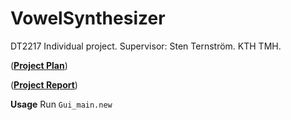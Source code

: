 # VowelSynthesizer

DT2217 Individual project. Supervisor: Sten Ternström. KTH TMH.

([**Project Plan**](https://docs.google.com/document/d/1fmZuJE0aM0tm7MNw_aknPAknOgZALh7ohF47zjVFOA0/edit?usp=sharing))

([**Project Report**](https://www.overleaf.com/read/psrtccwjnbcb))

**Usage** Run `Gui_main.new`